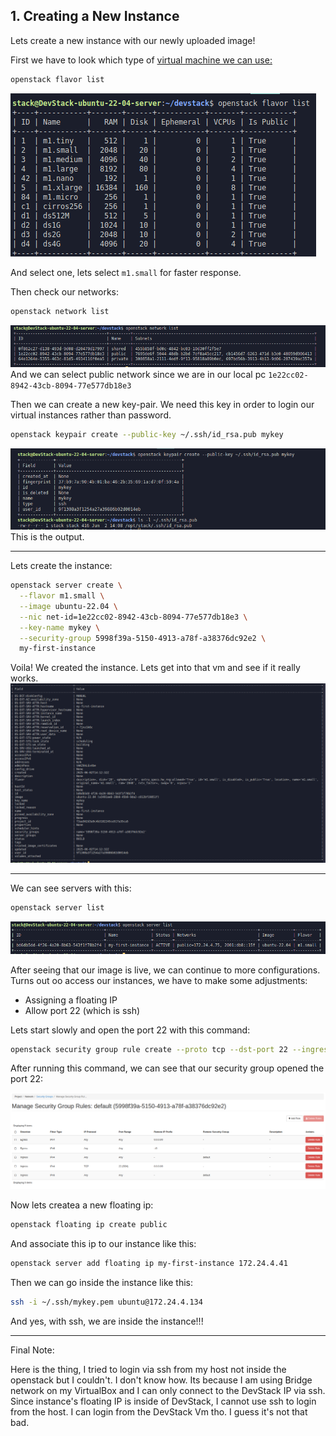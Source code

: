 ## 1. Creating a New Instance

Lets create a new instance with our newly uploaded image!

First we have to look which type of [virtual machine we can use:](https://docs.openstack.org/nova/rocky/user/flavors.html)
```bash
openstack flavor list
```
![alt text](images/image-4.png)

And select one, lets select `m1.small` for faster response.

Then check our networks:
```bash
openstack network list
```
![alt text](images/image-5.png)
And we can select public network since we are in our local pc `1e22cc02-8942-43cb-8094-77e577db18e3`

Then we can create a new key-pair. We need this key in order to login our virtual instances rather than password.
```bash
openstack keypair create --public-key ~/.ssh/id_rsa.pub mykey
```
![alt text](images/image-6.png)
This is the output.

--- 

Lets create the instance:
```bash
openstack server create \
  --flavor m1.small \
  --image ubuntu-22.04 \
  --nic net-id=1e22cc02-8942-43cb-8094-77e577db18e3 \
  --key-name mykey \
  --security-group 5998f39a-5150-4913-a78f-a38376dc92e2 \
  my-first-instance
```

Voila! We created the instance. Lets get into that vm and see if it really works.
![alt text](images/image-7.png)

--- 

We can see servers with this:
```bash
openstack server list
```

![alt text](images/image-8.png)

After seeing that our image is live, we can continue to more configurations. Turns out oo access our instances, we have to make some adjustments:

 - Assigning a floating IP
 - Allow port 22 (which is ssh)

Lets start slowly and open the port 22 with this command:
```bash
openstack security group rule create --proto tcp --dst-port 22 --ingress [security_gruop_id]
```

After running this command, we can see that our security group opened the port 22:

![alt text](images/image-9.png)

Now lets createa a new floating ip:
```bash
openstack floating ip create public
```

And associate this ip to our instance like this:
```bash
openstack server add floating ip my-first-instance 172.24.4.41
```

Then we can go inside the instance like this:
```bash
ssh -i ~/.ssh/mykey.pem ubuntu@172.24.4.134
```

And yes, with ssh, we are inside the instance!!!

---

Final Note:

Here is the thing, I tried to login via ssh from my host not inside the openstack but I couldn't. I don't know how. Its because I am using Bridge network on my VirtualBox and I can only connect to the DevStack IP via ssh. Since instance's floating IP is inside of DevStack, I cannot use ssh to login from the host. I can login from the DevStack Vm tho. I guess it's not that bad.